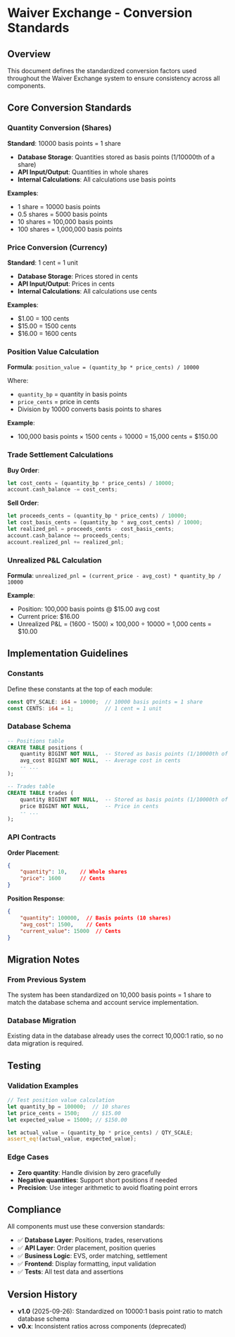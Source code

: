 # Waiver Exchange - Conversion Standards

## Overview

This document defines the standardized conversion factors used throughout the Waiver Exchange system to ensure consistency across all components.

## Core Conversion Standards

### Quantity Conversion (Shares)

**Standard**: 10000 basis points = 1 share

- **Database Storage**: Quantities stored as basis points (1/10000th of a share)
- **API Input/Output**: Quantities in whole shares
- **Internal Calculations**: All calculations use basis points

**Examples**:
- 1 share = 10000 basis points
- 0.5 shares = 5000 basis points  
- 10 shares = 100,000 basis points
- 100 shares = 1,000,000 basis points

### Price Conversion (Currency)

**Standard**: 1 cent = 1 unit

- **Database Storage**: Prices stored in cents
- **API Input/Output**: Prices in cents
- **Internal Calculations**: All calculations use cents

**Examples**:
- $1.00 = 100 cents
- $15.00 = 1500 cents
- $16.00 = 1600 cents

### Position Value Calculation

**Formula**: `position_value = (quantity_bp * price_cents) / 10000`

Where:
- `quantity_bp` = quantity in basis points
- `price_cents` = price in cents
- Division by 10000 converts basis points to shares

**Example**:
- 100,000 basis points × 1500 cents ÷ 10000 = 15,000 cents = $150.00

### Trade Settlement Calculations

**Buy Order**:
```rust
let cost_cents = (quantity_bp * price_cents) / 10000;
account.cash_balance -= cost_cents;
```

**Sell Order**:
```rust
let proceeds_cents = (quantity_bp * price_cents) / 10000;
let cost_basis_cents = (quantity_bp * avg_cost_cents) / 10000;
let realized_pnl = proceeds_cents - cost_basis_cents;
account.cash_balance += proceeds_cents;
account.realized_pnl += realized_pnl;
```

### Unrealized P&L Calculation

**Formula**: `unrealized_pnl = (current_price - avg_cost) * quantity_bp / 10000`

**Example**:
- Position: 100,000 basis points @ $15.00 avg cost
- Current price: $16.00
- Unrealized P&L = (1600 - 1500) × 100,000 ÷ 10000 = 1,000 cents = $10.00

## Implementation Guidelines

### Constants

Define these constants at the top of each module:

```rust
const QTY_SCALE: i64 = 10000;  // 10000 basis points = 1 share
const CENTS: i64 = 1;          // 1 cent = 1 unit
```

### Database Schema

```sql
-- Positions table
CREATE TABLE positions (
    quantity BIGINT NOT NULL,  -- Stored as basis points (1/10000th of a share)
    avg_cost BIGINT NOT NULL,  -- Average cost in cents
    -- ...
);

-- Trades table  
CREATE TABLE trades (
    quantity BIGINT NOT NULL,  -- Stored as basis points (1/10000th of a share)
    price BIGINT NOT NULL,     -- Price in cents
    -- ...
);
```

### API Contracts

**Order Placement**:
```json
{
    "quantity": 10,    // Whole shares
    "price": 1600      // Cents
}
```

**Position Response**:
```json
{
    "quantity": 100000,  // Basis points (10 shares)
    "avg_cost": 1500,    // Cents
    "current_value": 15000  // Cents
}
```

## Migration Notes

### From Previous System

The system has been standardized on 10,000 basis points = 1 share to match the database schema and account service implementation.

### Database Migration

Existing data in the database already uses the correct 10,000:1 ratio, so no data migration is required.

## Testing

### Validation Examples

```rust
// Test position value calculation
let quantity_bp = 100000;  // 10 shares
let price_cents = 1500;    // $15.00
let expected_value = 15000; // $150.00

let actual_value = (quantity_bp * price_cents) / QTY_SCALE;
assert_eq!(actual_value, expected_value);
```

### Edge Cases

- **Zero quantity**: Handle division by zero gracefully
- **Negative quantities**: Support short positions if needed
- **Precision**: Use integer arithmetic to avoid floating point errors

## Compliance

All components must use these conversion standards:

- ✅ **Database Layer**: Positions, trades, reservations
- ✅ **API Layer**: Order placement, position queries
- ✅ **Business Logic**: EVS, order matching, settlement
- ✅ **Frontend**: Display formatting, input validation
- ✅ **Tests**: All test data and assertions

## Version History

- **v1.0** (2025-09-26): Standardized on 10000:1 basis point ratio to match database schema
- **v0.x**: Inconsistent ratios across components (deprecated)
